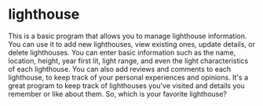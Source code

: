 # lighthouse
This is a basic program that allows you to manage lighthouse information. You can use it to add new lighthouses, view existing ones, update details, or delete lighthouses. You can enter basic information such as the name, location, height, year first lit, light range, and even the light characteristics of each lighthouse. You can also add reviews and comments to each lighthouse, to keep track of your personal experiences and opinions. It's a great program to keep track of lighthouses you've visited and details you remember or like about them. So, which is your favorite lighthouse?
